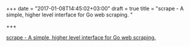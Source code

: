 +++
date = "2017-01-08T14:45:02+03:00"
draft = true
title = "scrape - A simple, higher level interface for Go web scraping. "

+++

<p><a href="https://t.co/K0KKKLOUbn">scrape - A simple, higher level interface for Go web scraping. </a></p>
